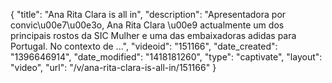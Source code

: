 {
    "title": "Ana Rita Clara is all in",
    "description": "Apresentadora por convic\u00e7\u00e3o, Ana Rita Clara \u00e9 actualmente um dos principais rostos da SIC Mulher e uma das embaixadoras adidas para Portugal. No contexto de ...",
    "videoid": "151166",
    "date_created": "1396646914",
    "date_modified": "1418181260",
    "type": "captivate",
    "layout": "video",
    "url": "\/v\/ana-rita-clara-is-all-in\/151166"
}